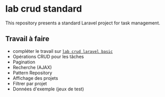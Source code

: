 # lab crud standard
This repository presents a standard Laravel project for task management.

## Travail à faire

- compléter le travail sur [`lab crud laravel basic`](https://github.com/Jalil-Betroji/lab-crud.git)
- Opérations CRUD pour les tâches
- Pagination
- Recherche (AJAX)
- Pattern Repository
- Affichage des projets
- Filtrer par projet
- Données d'exemple (jeux de test)
